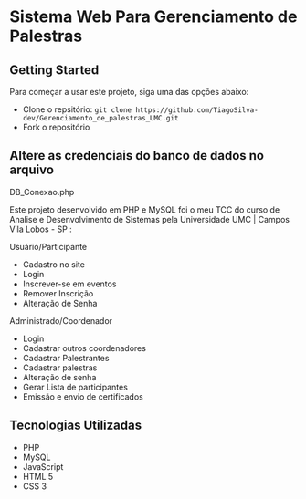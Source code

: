 # Sistema Web Para Gerenciamento de Palestras
<!-- # [Homepage](http://) -->


## Getting Started

Para começar a usar este projeto, siga uma das opções abaixo:
* Clone o repsitório: `git clone https://github.com/TiagoSilva-dev/Gerenciamento_de_palestras_UMC.git`
* Fork o repositório

## Altere as credenciais do banco de dados no arquivo 
  DB_Conexao.php 

Este projeto desenvolvido em PHP e MySQL foi o meu TCC do curso de Analise e Desenvolvimento de Sistemas pela Universidade UMC | Campos Vila Lobos - SP :

  Usuário/Participante
  * Cadastro no site
  * Login
  * Inscrever-se em eventos
  * Remover Inscrição
  * Alteração de Senha
  

  Administrado/Coordenador
  * Login
  * Cadastrar outros coordenadores
  * Cadastrar Palestrantes
  * Cadastrar palestras
  * Alteração de senha
  * Gerar Lista de participantes
  * Emissão e envio de certificados 
  
  ## Tecnologias Utilizadas 
  * PHP
  * MySQL
  * JavaScript
  * HTML 5
  * CSS 3
